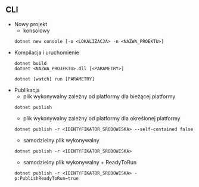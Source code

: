 ## CLI
* Nowy projekt
	* konsolowy
	```
	dotnet new console [-o <LOKALIZACJA> -n <NAZWA_PROEKTU>]
	```
* Kompilacja i uruchomienie
	```
	dotnet build
	dotnet <NAZWA_PROJEKTU>.dll [<PARAMETRY>]
	```
	```
	dotnet [watch] run [PARAMETRY]
	```
* Publikacja
	* plik wykonywalny zależny od platformy dla bieżącej platformy
	```
	dotnet publish
	```
	* plik wykonywalny zależny od platformy dla określonej platformy
	```
	dotnet publish -r <IDENTYFIKATOR_ŚRODOWISKA> --self-contained false
	```
	* samodzielny plik wykonywalny
	```
	dotnet publish -r <IDENTYFIKATOR_ŚRODOWISKA>
	```
	* samodzielny plik wykonywalny + ReadyToRun
	```
	dotnet publish -r <IDENTYFIKATOR_ŚRODOWISKA> -p:PublishReadyToRun=true
	```
